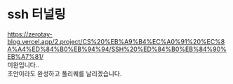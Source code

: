 # ssh 터널링
https://zerotay-blog.vercel.app/2.project/CS%20%EB%A9%B4%EC%A0%91%20%EC%8A%A4%ED%84%B0%EB%94%94/SSH%20%ED%84%B0%EB%84%90%EB%A7%81/  
미완입니다..  
초안이라도 완성하고 풀리퀘를 날리겠습니다.
